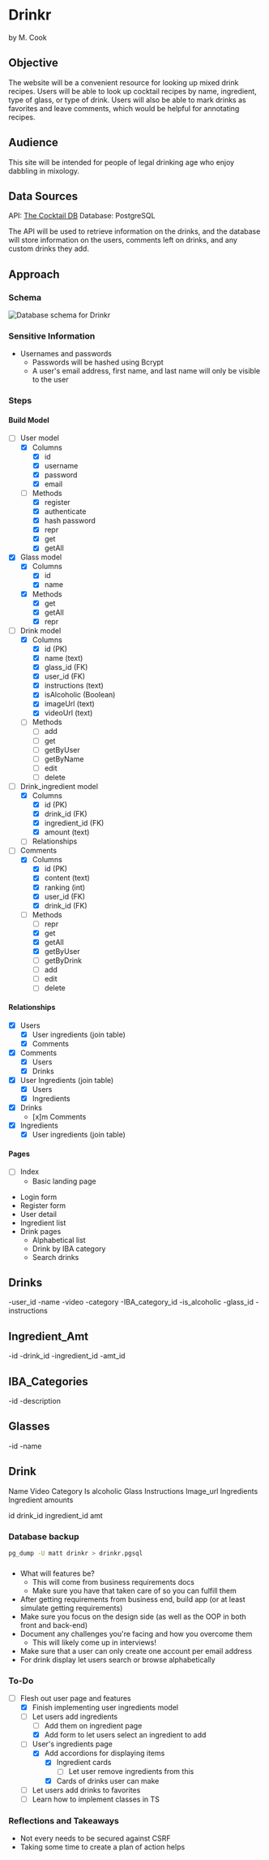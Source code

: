 # Drinkr

by M. Cook

## Objective

The website will be a convenient resource for looking up mixed drink recipes.  Users will be able to look up cocktail recipes by name, ingredient, type of glass, or type of drink.  Users will also be able to mark drinks as favorites and leave comments, which would be helpful for annotating recipes.

## Audience

This site will be intended for people of legal drinking age who enjoy dabbling in mixology.

## Data Sources

API: [The Cocktail DB](https://www.thecocktaildb.com/api.php)
Database: PostgreSQL

The API will be used to retrieve information on the drinks, and the database will store information on the users, comments left on drinks, and any custom drinks they add.

## Approach

### Schema

![Database schema for Drinkr](static/images/db_schema.png "Schema")

### Sensitive Information

- Usernames and passwords
  - Passwords will be hashed using Bcrypt
  - A user's email address, first name, and last name will only be visible to the user

### Steps

#### Build Model

- [ ] User model
  - [x] Columns
    - [x] id
    - [x] username
    - [x] password
    - [x] email
  - [ ] Methods
    - [x] register
    - [x] authenticate
    - [x] hash password
    - [x] repr
    - [x] get
    - [x] getAll
- [x] Glass model
  - [x] Columns
    - [x] id
    - [x] name
  - [x] Methods
    - [x] get
    - [x] getAll
    - [x] repr
- [ ] Drink model
  - [x] Columns
    - [x] id (PK)
    - [x] name (text)
    - [x] glass_id (FK)
    - [x] user_id (FK)
    - [x] instructions (text)
    - [x] isAlcoholic (Boolean)
    - [x] imageUrl (text)
    - [x] videoUrl (text)
  - [ ] Methods
    - [ ] add
    - [ ] get
    - [ ] getByUser
    - [ ] getByName
    - [ ] edit
    - [ ] delete
- [ ] Drink_ingredient model
  - [x] Columns
    - [x] id (PK)
    - [x] drink_id (FK)
    - [x] ingredient_id (FK)
    - [x] amount (text)
  - [ ] Relationships
- [ ] Comments
  - [x] Columns
    - [x] id (PK)
    - [x] content (text)
    - [x] ranking (int)
    - [x] user_id (FK)
    - [x] drink_id (FK)
  - [ ] Methods
    - [ ] repr
    - [x] get
    - [x] getAll
    - [x] getByUser
    - [ ] getByDrink
    - [ ] add
    - [ ] edit
    - [ ] delete
  
#### Relationships

- [x] Users
  - [x] User ingredients (join table)
  - [x] Comments
- [x] Comments
  - [x] Users
  - [x] Drinks
- [x] User Ingredients (join table)
  - [x] Users
  - [x] Ingredients
- [x] Drinks
  - [x]m Comments
- [x] Ingredients
  - [x] User ingredients (join table)
<!-- - [ ] Drink Ingredients
  - [ ] Ingredients
  - [ ] Custom drinks -->
<!-- - [x] Custom Drinks
  - [x] Users
  - [x] Glasses
  - [x] Ingredient Amounts (join table) -->
<!-- - [x] Glasses
  - [x] Custom Drinks -->

#### Pages

- [ ] Index
  - Basic landing page
- Login form
- Register form
- User detail
- Ingredient list
- Drink pages
  - Alphabetical list
  - Drink by IBA category
  - Search drinks

Drinks
------
-user_id
-name
-video
-category
-IBA_category_id
-is_alcoholic
-glass_id
-instructions

Ingredient_Amt
--------------
-id
-drink_id
-ingredient_id
-amt_id

IBA_Categories
--------------
-id
-description

Glasses
-------
-id
-name

Drink
-----
Name
Video
Category
Is alcoholic
Glass
Instructions
Image_url
Ingredients
Ingredient amounts

id
drink_id
ingredient_id
amt

### Database backup

```bash
pg_dump -U matt drinkr > drinkr.pgsql
```

### 

- What will features be?
  - This will come from business requirements docs
  - Make sure you have that taken care of so you can fulfill them
- After getting requirements from business end, build app (or at least simulate getting requirements)
- Make sure you focus on the design side (as well as the OOP in both front and back-end)
- Document any challenges you're facing and how you overcome them
  - This will likely come up in interviews!
- Make sure that a user can only create one account per email address
- For drink display let users search or browse alphabetically


### To-Do

- [ ] Flesh out user page and features
  - [x] Finish implementing user ingredients model
  - [ ] Let users add ingredients
    - [ ] Add them on ingredient page
    - [x] Add form to let users select an ingredient to add
  - [ ] User's ingredients page
    - [x] Add accordions for displaying items
      - [x] Ingredient cards
        - [ ] Let user remove ingredients from this
      - [x] Cards of drinks user can make
  - [ ] Let users add drinks to favorites
  - [ ] Learn how to implement classes in TS

### Reflections and Takeaways

- Not every needs to be secured against CSRF
- Taking some time to create a plan of action helps 